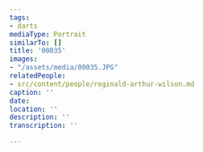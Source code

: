```yaml
---
tags:
- darts
mediaType: Portrait
similarTo: []
title: '00035'
images:
- "/assets/media/00035.JPG"
relatedPeople:
- src/content/people/reginald-arthur-wilson.md
caption: ''
date: 
location: ''
description: ''
transcription: ''

---
```

